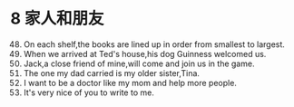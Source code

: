 # 8 家人和朋友
48. On each shelf,the books are lined up in order from smallest to largest.
1. When we arrived at Ted's house,his dog Guinness welcomed us.
1. Jack,a close friend of mine,will come and join us in the game.
1. The one my dad carried is my older sister,Tina.
1. I want to be a doctor like my mom and help more people.
1. It's very nice of you to write to me.